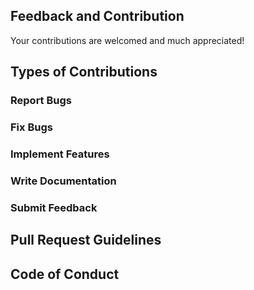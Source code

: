 ## Feedback and Contribution
Your contributions are welcomed and much appreciated!

## Types of Contributions
### Report Bugs

### Fix Bugs

### Implement Features

### Write Documentation

### Submit Feedback

## Pull Request Guidelines

## Code of Conduct

